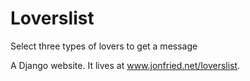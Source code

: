# Loverslist
Select three types of lovers to get a message

A Django website. It lives at www.jonfried.net/loverslist.
